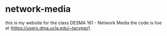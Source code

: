 # network-media

this is my website for the class DESMA 161 - Network Media
the code is live at (https://users.dma.ucla.edu/~tacypw/)
